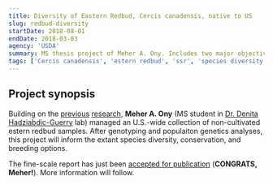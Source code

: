 ```yaml
---
title: Diversity of Eastern Redbud, Cercis canadensis, native to US
slug: redbud-diversity
startDate: 2018-08-01
endDate: 2018-03-03
agency: 'USDA'
summary: MS thesis project of Meher A. Ony. Includes two major objectives, (1) gSSR selection and redbud fine-scale study, and (2) genetic diversity assessment across the species native range.
tags: ['Cercis canadensis', 'estern redbud', 'ssr', 'species diversity']
---
```


Project synopsis
--------

Building on the [previous](https://journals.ashs.org/jashs/view/journals/jashs/137/3/article-p189.xml) [research](https://journals.ashs.org/hortsci/view/journals/hortsci/52/4/article-p498.xml), **Meher A. Ony** (MS student in [Dr. Denita Hadziabdic-Guerry](https://epp.tennessee.edu/people/directory/dr-denita-hadziabdic-guerry/) lab) managed an U.S.-wide collection of non-cultivated estern redbud samples. After genotyping and populaiton genetics analyses, this project will inform the extant species diversity, conservation, and breeding options.

The fine-scale report has just been [accepted for publication](/publications/redbud-big-scale-poster/) (**CONGRATS, Meher!**). More information will follow.